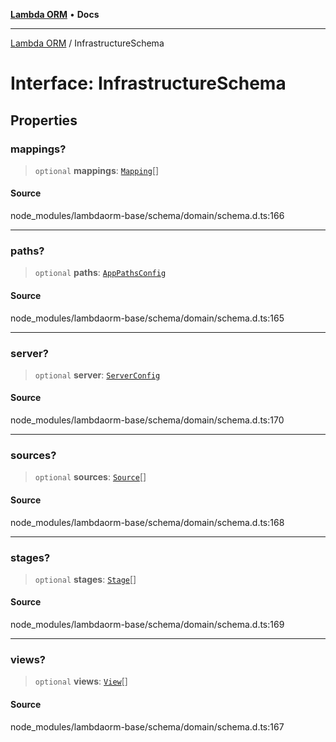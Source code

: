 [**Lambda ORM**](../README.md) • **Docs**

***

[Lambda ORM](../README.md) / InfrastructureSchema

# Interface: InfrastructureSchema

## Properties

### mappings?

> `optional` **mappings**: [`Mapping`](Mapping.md)[]

#### Source

node\_modules/lambdaorm-base/schema/domain/schema.d.ts:166

***

### paths?

> `optional` **paths**: [`AppPathsConfig`](AppPathsConfig.md)

#### Source

node\_modules/lambdaorm-base/schema/domain/schema.d.ts:165

***

### server?

> `optional` **server**: [`ServerConfig`](ServerConfig.md)

#### Source

node\_modules/lambdaorm-base/schema/domain/schema.d.ts:170

***

### sources?

> `optional` **sources**: [`Source`](Source.md)[]

#### Source

node\_modules/lambdaorm-base/schema/domain/schema.d.ts:168

***

### stages?

> `optional` **stages**: [`Stage`](Stage.md)[]

#### Source

node\_modules/lambdaorm-base/schema/domain/schema.d.ts:169

***

### views?

> `optional` **views**: [`View`](View.md)[]

#### Source

node\_modules/lambdaorm-base/schema/domain/schema.d.ts:167
